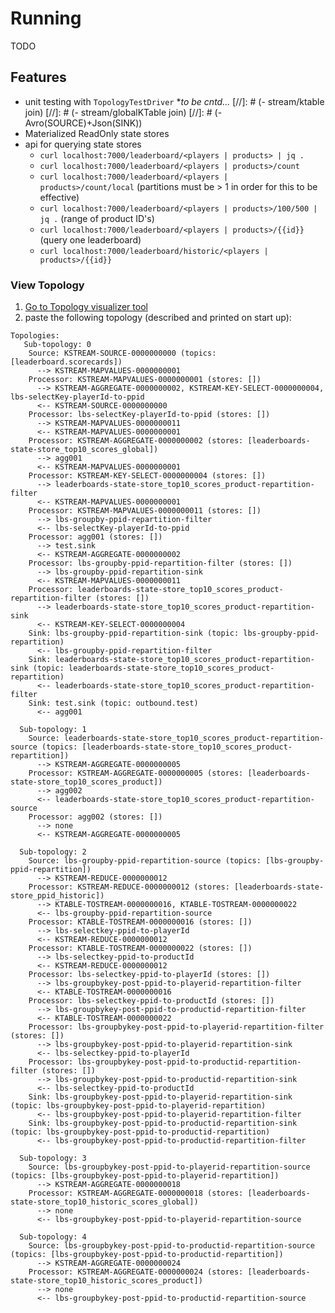 
# Running
TODO

## Features

- unit testing with `TopologyTestDriver` **to be cntd...*
[//]: # (- stream/ktable join)
[//]: # (- stream/globalKTable join)
[//]: # (- Avro&#40;SOURCE&#41;+Json&#40;SINK&#41;)
- Materialized ReadOnly state stores
- api for querying state stores 
  - `curl localhost:7000/leaderboard/<players | products> | jq .`
  - `curl localhost:7000/leaderboard/<players | products>/count`
  - `curl localhost:7000/leaderboard/<players | products>/count/local` (partitions must be > 1 in order for this to be effective)
  - `curl localhost:7000/leaderboard/<players | products>/100/500 | jq .` (range of product ID's)
  - `curl localhost:7000/leaderboard/<players | products>/{{id}}` (query one leaderboard)
  - `curl localhost:7000/leaderboard/historic/<players | products>/{{id}}`

### View Topology
1. [Go to Topology visualizer tool](https://zz85.github.io/kafka-streams-viz/)
2. paste the following topology (described and printed on start up):
```
Topologies:
   Sub-topology: 0
    Source: KSTREAM-SOURCE-0000000000 (topics: [leaderboard.scorecards])
      --> KSTREAM-MAPVALUES-0000000001
    Processor: KSTREAM-MAPVALUES-0000000001 (stores: [])
      --> KSTREAM-AGGREGATE-0000000002, KSTREAM-KEY-SELECT-0000000004, lbs-selectKey-playerId-to-ppid
      <-- KSTREAM-SOURCE-0000000000
    Processor: lbs-selectKey-playerId-to-ppid (stores: [])
      --> KSTREAM-MAPVALUES-0000000011
      <-- KSTREAM-MAPVALUES-0000000001
    Processor: KSTREAM-AGGREGATE-0000000002 (stores: [leaderboards-state-store_top10_scores_global])
      --> agg001
      <-- KSTREAM-MAPVALUES-0000000001
    Processor: KSTREAM-KEY-SELECT-0000000004 (stores: [])
      --> leaderboards-state-store_top10_scores_product-repartition-filter
      <-- KSTREAM-MAPVALUES-0000000001
    Processor: KSTREAM-MAPVALUES-0000000011 (stores: [])
      --> lbs-groupby-ppid-repartition-filter
      <-- lbs-selectKey-playerId-to-ppid
    Processor: agg001 (stores: [])
      --> test.sink
      <-- KSTREAM-AGGREGATE-0000000002
    Processor: lbs-groupby-ppid-repartition-filter (stores: [])
      --> lbs-groupby-ppid-repartition-sink
      <-- KSTREAM-MAPVALUES-0000000011
    Processor: leaderboards-state-store_top10_scores_product-repartition-filter (stores: [])
      --> leaderboards-state-store_top10_scores_product-repartition-sink
      <-- KSTREAM-KEY-SELECT-0000000004
    Sink: lbs-groupby-ppid-repartition-sink (topic: lbs-groupby-ppid-repartition)
      <-- lbs-groupby-ppid-repartition-filter
    Sink: leaderboards-state-store_top10_scores_product-repartition-sink (topic: leaderboards-state-store_top10_scores_product-repartition)
      <-- leaderboards-state-store_top10_scores_product-repartition-filter
    Sink: test.sink (topic: outbound.test)
      <-- agg001

  Sub-topology: 1
    Source: leaderboards-state-store_top10_scores_product-repartition-source (topics: [leaderboards-state-store_top10_scores_product-repartition])
      --> KSTREAM-AGGREGATE-0000000005
    Processor: KSTREAM-AGGREGATE-0000000005 (stores: [leaderboards-state-store_top10_scores_product])
      --> agg002
      <-- leaderboards-state-store_top10_scores_product-repartition-source
    Processor: agg002 (stores: [])
      --> none
      <-- KSTREAM-AGGREGATE-0000000005

  Sub-topology: 2
    Source: lbs-groupby-ppid-repartition-source (topics: [lbs-groupby-ppid-repartition])
      --> KSTREAM-REDUCE-0000000012
    Processor: KSTREAM-REDUCE-0000000012 (stores: [leaderboards-state-store_ppid_historic])
      --> KTABLE-TOSTREAM-0000000016, KTABLE-TOSTREAM-0000000022
      <-- lbs-groupby-ppid-repartition-source
    Processor: KTABLE-TOSTREAM-0000000016 (stores: [])
      --> lbs-selectkey-ppid-to-playerId
      <-- KSTREAM-REDUCE-0000000012
    Processor: KTABLE-TOSTREAM-0000000022 (stores: [])
      --> lbs-selectkey-ppid-to-productId
      <-- KSTREAM-REDUCE-0000000012
    Processor: lbs-selectkey-ppid-to-playerId (stores: [])
      --> lbs-groupbykey-post-ppid-to-playerid-repartition-filter
      <-- KTABLE-TOSTREAM-0000000016
    Processor: lbs-selectkey-ppid-to-productId (stores: [])
      --> lbs-groupbykey-post-ppid-to-productid-repartition-filter
      <-- KTABLE-TOSTREAM-0000000022
    Processor: lbs-groupbykey-post-ppid-to-playerid-repartition-filter (stores: [])
      --> lbs-groupbykey-post-ppid-to-playerid-repartition-sink
      <-- lbs-selectkey-ppid-to-playerId
    Processor: lbs-groupbykey-post-ppid-to-productid-repartition-filter (stores: [])
      --> lbs-groupbykey-post-ppid-to-productid-repartition-sink
      <-- lbs-selectkey-ppid-to-productId
    Sink: lbs-groupbykey-post-ppid-to-playerid-repartition-sink (topic: lbs-groupbykey-post-ppid-to-playerid-repartition)
      <-- lbs-groupbykey-post-ppid-to-playerid-repartition-filter
    Sink: lbs-groupbykey-post-ppid-to-productid-repartition-sink (topic: lbs-groupbykey-post-ppid-to-productid-repartition)
      <-- lbs-groupbykey-post-ppid-to-productid-repartition-filter

  Sub-topology: 3
    Source: lbs-groupbykey-post-ppid-to-playerid-repartition-source (topics: [lbs-groupbykey-post-ppid-to-playerid-repartition])
      --> KSTREAM-AGGREGATE-0000000018
    Processor: KSTREAM-AGGREGATE-0000000018 (stores: [leaderboards-state-store_top10_historic_scores_global])
      --> none
      <-- lbs-groupbykey-post-ppid-to-playerid-repartition-source

  Sub-topology: 4
    Source: lbs-groupbykey-post-ppid-to-productid-repartition-source (topics: [lbs-groupbykey-post-ppid-to-productid-repartition])
      --> KSTREAM-AGGREGATE-0000000024
    Processor: KSTREAM-AGGREGATE-0000000024 (stores: [leaderboards-state-store_top10_historic_scores_product])
      --> none
      <-- lbs-groupbykey-post-ppid-to-productid-repartition-source
```